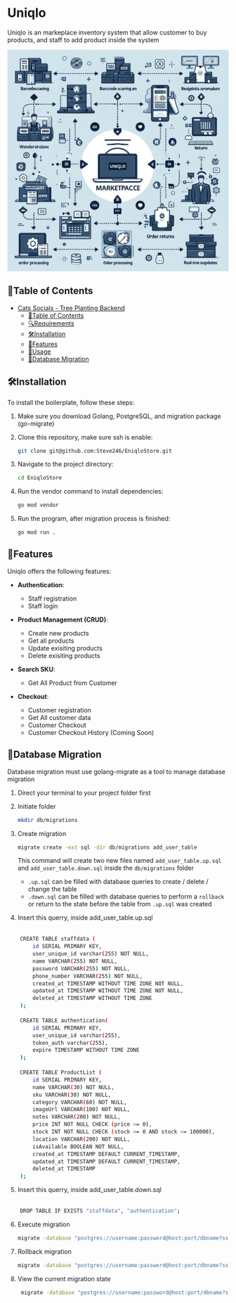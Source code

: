 # Uniqlo 

Uniqlo is an markeplace inventory system that allow customer to buy products, and staff to add product inside the system

![Unqilo](UniqloImage.jpg)

## 📜Table of Contents

- [Cats Socials - Tree Planting Backend](#cats-social)
  - [📜Table of Contents](#table-of-contents)
  - [🔍Requirements](#requirements)
  - [🛠️Installation](#️installation)
  - [🌟Features](#features)
  - [🚀Usage](#usage)
  - [💾Database Migration](#database-migration)

## 🛠️Installation

To install the boilerplate, follow these steps:

1. Make sure you download Golang, PostgreSQL, and migration package (go-migrate)

2. Clone this repository, make sure ssh is enable:

   ```bash
   git clone git@github.com:Steve246/EniqloStore.git
   ```

3. Navigate to the project directory:

   ```bash
   cd EniqloStore
   ```

4. Run the vendor command to install dependencies:
   ```bash
   go mod vendor
   ```

5. Run the program, after migration process is finished:
   ```bash
   go mod run .
   ```

## 🌟Features

Uniqlo offers the following features:

- **Authentication**:
  - Staff registration
  - Staff login
- **Product Management (CRUD)**:
  - Create new products
  - Get all products
  - Update exisiting products
  - Delete exisiting products
- **Search SKU**:
  - Get All Product from Customer

- **Checkout**:
  - Customer registration
  - Get All customer data
  - Customer Checkout
  - Customer Checkout History (Coming Soon)

## 💾Database Migration

Database migration must use golang-migrate as a tool to manage database migration

1. Direct your terminal to your project folder first
2. Initiate folder
   ```bash
   mkdir db/migrations
   ```
3. Create migration

   ```bash
   migrate create -ext sql -dir db/migrations add_user_table
   ```

   This command will create two new files named `add_user_table.up.sql` and `add_user_table.down.sql` inside the `db/migrations` folder

   - `.up.sql` can be filled with database queries to create / delete / change the table
   - `.down.sql` can be filled with database queries to perform a `rollback` or return to the state before the table from `.up.sql` was created

4. Insert this querry, inside add_user_table.up.sql

``` bash

    CREATE TABLE staffdata (
        id SERIAL PRIMARY KEY,
        user_unique_id varchar(255) NOT NULL,
        name VARCHAR(255) NOT NULL,
        password VARCHAR(255) NOT NULL,
        phone_number VARCHAR(255) NOT NULL, 
        created_at TIMESTAMP WITHOUT TIME ZONE NOT NULL,
        updated_at TIMESTAMP WITHOUT TIME ZONE NOT NULL,
        deleted_at TIMESTAMP WITHOUT TIME ZONE
    );

    CREATE TABLE authentication(
        id SERIAL PRIMARY KEY,
        user_unique_id varchar(255),
        token_auth varchar(255),
        expire TIMESTAMP WITHOUT TIME ZONE
    );

    CREATE TABLE ProductList (
        id SERIAL PRIMARY KEY,
        name VARCHAR(30) NOT NULL,
        sku VARCHAR(30) NOT NULL,
        category VARCHAR(60) NOT NULL,
        imageUrl VARCHAR(100) NOT NULL,
        notes VARCHAR(200) NOT NULL,
        price INT NOT NULL CHECK (price >= 0),
        stock INT NOT NULL CHECK (stock >= 0 AND stock <= 100000),
        location VARCHAR(200) NOT NULL,
        isAvailable BOOLEAN NOT NULL,
        created_at TIMESTAMP DEFAULT CURRENT_TIMESTAMP,
        updated_at TIMESTAMP DEFAULT CURRENT_TIMESTAMP,
        deleted_at TIMESTAMP
    );

```


5. Insert this querry, inside add_user_table.down.sql

```bash 

    DROP TABLE IF EXISTS "staffdata", "authentication";

```

6. Execute migration

   ```bash
   migrate -database "postgres://username:password@host:port/dbname?sslmode=disable" -path db/migrations up
   ```

7. Rollback migration

   ```bash
   migrate -database "postgres://username:password@host:port/dbname?sslmode=disable" -path db/migrations dow
   ```

8. View the current migration state
   ```bash
    migrate -database "postgres://username:password@host:port/dbname?sslmode=disable" version
   ```
